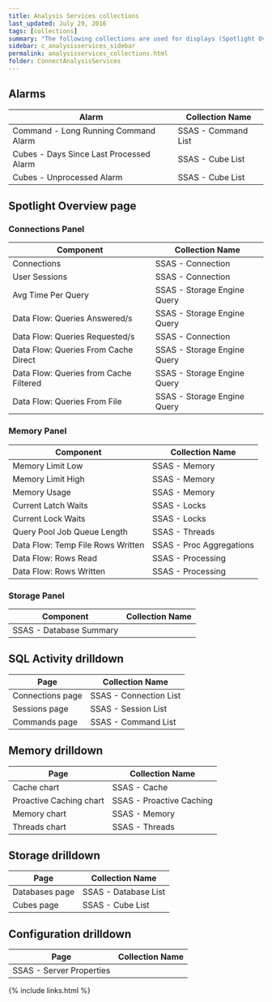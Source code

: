 ```yaml
---
title: Analysis Services collections
last_updated: July 29, 2016
tags: [collections]
summary: "The following collections are used for displays (Spotlight Overview page components and drilldowns)."
sidebar: c_analysisservices_sidebar
permalink: analysisservices_collections.html
folder: ConnectAnalysisServices
---
```



## Alarms

Alarm | Collection Name
------|-----------------
Command - Long Running Command Alarm | SSAS - Command List
Cubes - Days Since Last Processed Alarm | SSAS - Cube List
Cubes - Unprocessed Alarm | SSAS - Cube List

## Spotlight Overview page

### Connections Panel

Component | Collection Name
----------|----------------
Connections | SSAS - Connection  
User Sessions | SSAS - Connection  
Avg Time Per Query | SSAS - Storage Engine Query
Data Flow: Queries Answered/s | SSAS - Storage Engine Query
Data Flow: Queries Requested/s | SSAS - Connection
Data Flow: Queries From Cache Direct | SSAS - Storage Engine Query
Data Flow: Queries from Cache Filtered | SSAS - Storage Engine Query
Data Flow: Queries From File | SSAS - Storage Engine Query

### Memory Panel

Component | Collection Name
----------|----------------
Memory Limit Low | SSAS - Memory
Memory Limit High | SSAS - Memory
Memory Usage | SSAS - Memory
Current Latch Waits | SSAS - Locks
Current Lock Waits | SSAS - Locks
Query Pool Job Queue Length | SSAS - Threads
Data Flow: Temp File Rows Written | SSAS - Proc Aggregations
Data Flow: Rows Read | SSAS - Processing
Data Flow: Rows Written | SSAS - Processing

### Storage Panel

Component | Collection Name
----------|----------------
 | SSAS - Database Summary


## SQL Activity drilldown

Page | Collection Name
----------|----------------
Connections page | SSAS - Connection List
Sessions page | SSAS - Session List
Commands page | SSAS - Command List


## Memory  drilldown

Page | Collection Name
----------|----------------
Cache chart | SSAS - Cache
Proactive Caching chart | SSAS - Proactive Caching
Memory chart | SSAS - Memory
Threads chart | SSAS - Threads


## Storage drilldown

Page | Collection Name
----------|----------------
Databases page | SSAS - Database List
Cubes page | SSAS - Cube List


## Configuration drilldown

Page | Collection Name
----------|----------------
 | SSAS - Server Properties



{% include links.html %}
